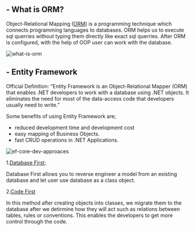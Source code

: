 ## - What is ORM?
Object-Relational Mapping ([ORM](https://en.wikipedia.org/wiki/Object–relational_mapping)) is a programming technique which connects programming languages to databases. ORM helps us to execute sql querries without typing them directly like exact sql querries. After ORM is  configured, with the help of OOP user can work with the database.

![what-is-orm](https://user-images.githubusercontent.com/77506856/157887631-c64c1583-097d-4a67-86c3-e4ba1bb22bb2.jpg)

## - Entity Framework
Official Definition: “Entity Framework is an Object-Relational Mapper (ORM) that enables .NET developers to work with a database using .NET objects. It eliminates the need for most of the data-access code that developers usually need to write.”

Some benefits of using Entity Framework are;

- reduced development time and development cost
- easy mapping of Business Objects.
- fast CRUD operations in .NET Applications.

![ef-core-dev-approaces](https://user-images.githubusercontent.com/77506856/157751501-06aab3ef-7179-4167-b638-534ac924a442.png)

1.[Database First](https://github.com/ebakircie/Data_Access/tree/master/DbFirst);

Database First allows you to reverse engineer a model from an existing database and let user use database as a class object.

2.[Code First](https://github.com/ebakircie/Data_Access/tree/master/CodeFirst)

In this method after creating objects into classes, we migrate them to the database after we detirmine how they will act such as relations between tables, rules or conventions. This enables the developers to get more control through the code.


